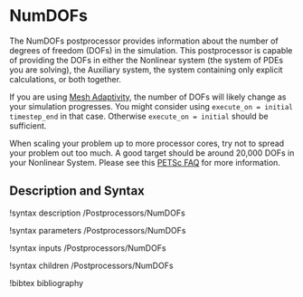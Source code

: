 # NumDOFs

The NumDOFs postprocessor provides information about the number of degrees of freedom (DOFs) in the simulation. This postprocessor
is capable of providing the DOFs in either the Nonlinear system (the system of PDEs you are solving), the Auxiliary system, the
system containing only explicit calculations, or both together.

If you are using [Mesh Adaptivity](systems/Adaptivity/index.md), the number of DOFs will likely change as your simulation progresses.
You might consider using `execute_on = initial timestep_end` in that case. Otherwise `execute_on = initial` should be sufficient.

When scaling your problem up to more processor cores, try not to spread your problem out too much. A good target should be around
20,000 DOFs in your Nonlinear System. Please see this [PETSc FAQ](http://www.mcs.anl.gov/petsc/documentation/faq.html#slowerparallel) for more information.

## Description and Syntax

!syntax description /Postprocessors/NumDOFs

!syntax parameters /Postprocessors/NumDOFs

!syntax inputs /Postprocessors/NumDOFs

!syntax children /Postprocessors/NumDOFs

!bibtex bibliography
